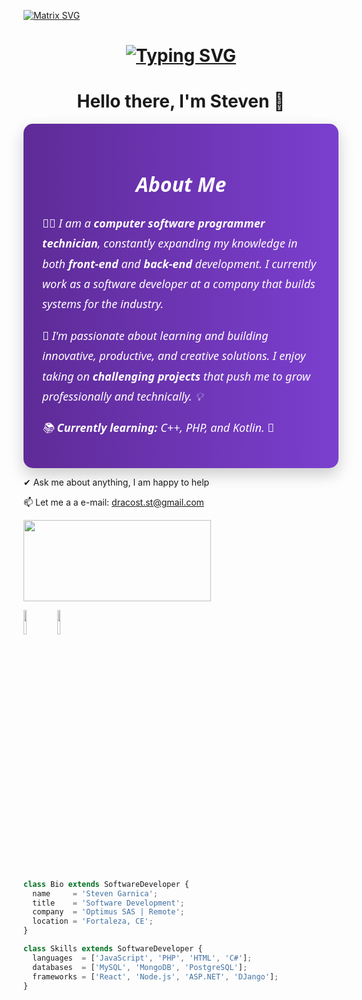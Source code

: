   [![Matrix SVG](https://raw.githubusercontent.com/rodrigograca31/rodrigograca31/master/matrix.svg)](https://www.youtube.com/watch?v=SDkAGkd4NLc) 

  <h1 align = "center">
<a href="https://git.io/typing-svg"><img src="https://readme-typing-svg.demolab.com?font=Fira+Code&size=75&duration=1400&pause=500&color=FF72FF&background=000000EE&center=true&multiline=true&width=1920&height=384&lines=Hello+there+!;+I'm+Steven+;Welcome+to+my+GitHub+" alt="Typing SVG" /></a>
</h1>
<p>
  <h1 align="center"><b>Hello there, I'm Steven 👋</b></h1>
</p>



<section style="font-family: 'Segoe UI', Tahoma, Geneva, Verdana, sans-serif; background: linear-gradient(to right, #5e2b97, #7b3fcf); color: #ffffff; padding: 30px; border-radius: 15px; max-width: 800px; margin: auto; box-shadow: 0 10px 25px rgba(0,0,0,0.2);">
  <h2 style="text-align: center; font-size: 32px; margin-bottom: 25px; font-style: italic;"> About Me </h2>
  
  <p style="font-size: 18px; line-height: 1.8; font-style: italic;">
    👨‍💻 I am a <strong>computer software programmer technician</strong>, constantly expanding my knowledge in both <strong>front-end</strong> and <strong>back-end</strong> development. I currently work as a software developer at a company that builds systems for the industry.
  </p>
  
  <p style="font-size: 18px; line-height: 1.8; font-style: italic;">
    🚀 I'm passionate about learning and building <em>innovative</em>, <em>productive</em>, and <em>creative</em> solutions. I enjoy taking on <strong>challenging projects</strong> that push me to grow professionally and technically. 💡
  </p>
  
  <p style="font-size: 18px; line-height: 1.8; font-style: italic;">
    📚 <strong>Currently learning:</strong> C++, PHP, and Kotlin. 🔧
  </p>
</section>





✔ Ask me about anything, I am happy to help


📫 Let me a a e-mail: dracost.st@gmail.com

<a href="https://www.youtube.com/watch?v=vdB-8eLEW8g"><img src="https://raw.githubusercontent.com/trinib/spotify-github-profile/master/img/default.svg" height="130" width="300"></a>


  <code><img width="10%" src="https://www.vectorlogo.zone/logos/visualstudio_code/visualstudio_code-ar21.svg"></code>
 <code><img width="10%" src="[https://www.vectorlogo.zone/logos/visualstudio_code/visualstudio_code-ar21.svg](https://executecommands.com/wp-content/uploads/2020/01/visual_studio_logo_black.png)"></code>






```js


class Bio extends SoftwareDeveloper {
  name     = 'Steven Garnica';
  title    = 'Software Development';
  company  = 'Optimus SAS | Remote';
  location = 'Fortaleza, CE';
}

class Skills extends SoftwareDeveloper {
  languages  = ['JavaScript', 'PHP', 'HTML', 'C#'];
  databases  = ['MySQL', 'MongoDB', 'PostgreSQL'];
  frameworks = ['React', 'Node.js', 'ASP.NET', 'DJango'];
}
